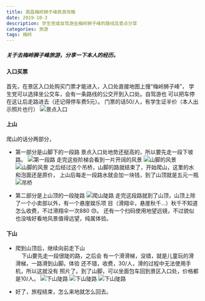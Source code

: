 ```yaml
---
title: 南昌梅岭狮子峰旅游攻略
date: 2019-10-3
description: 学生党或自驾游去梅岭狮子峰的路线及景点分享
categories: 旅游
tags: 梅岭
---
```


##### 关于去梅岭狮子峰旅游，分享一下本人的经历。
#### 入口买票
   首先，在景区入口处购买门票才能进入，入口处直接地图上搜“梅岭狮子峰”，
学生党可以选择坐公交车，会有一条路线的公交开到入口处。自驾游也
可以把车停在这让后走路进去（还记得停车费5元）。
门票的话50/人，有学生证半价（本人出示照片也行）
![景点入口](https://raw.githubusercontent.com/ieien/ieien.github.io/master/_posts/image/rukou.jpg)

#### 上山
爬山的话分两部分，
* 第一部分是山脚下的一段路
   景点入口处地势还挺高的，所以要先走一段下坡路。
![第一段路](https://raw.githubusercontent.com/ieien/ieien.github.io/master/_posts/image/shanjiao1.jpg)
   走完这些阶梯会看到一片开阔的风景
![山脚的风景](https://raw.githubusercontent.com/ieien/ieien.github.io/master/_posts/image/shanjiao2.jpg)
![山脚的风景](https://raw.githubusercontent.com/ieien/ieien.github.io/master/_posts/image/shanjiao3.jpg)
   之后经过这个吊桥，山脚的路就结束了，开始爬山，这里的水和泡面还是原价，
上山后每走一段路水就会加一块钱，到了山顶就是五元一瓶
![吊桥](https://raw.githubusercontent.com/ieien/ieien.github.io/master/_posts/image/shanjiao4.jpg)

* 第二部分是上山顶的一段陡路
![爬山陡路](https://raw.githubusercontent.com/ieien/ieien.github.io/master/_posts/image/shangshan1.jpg)
   走完这段路就到了山顶，山顶上除了一个小卖部以外，有一个悬崖娱乐项
目（滑翔伞，悬崖秋千...）秋千不知道怎么收费，不过滑翔伞一次880 😓。
还有一个扫码使用地望远镜，不过貌似也没啥好看地风景值得远望，纯属体验。


#### 下山

* 爬到山顶后，继续向前走下山<br>
&nbsp;&nbsp;&nbsp;&nbsp;下山要先走一段很陡的路，之后会
有一个滑滑梯，没错，就是儿童玩的滑滑梯，一路滑到山脚。体验
还不错，收费，30/人，滑的过程中无法使用手机，所以这就没有
照片了。到了山脚，可以坐面包车回到景区入口处，价格都是10/人。
![下山陡路](https://raw.githubusercontent.com/ieien/ieien.github.io/master/_posts/image/xiashan1.jpg)
![下山陡路](https://raw.githubusercontent.com/ieien/ieien.github.io/master/_posts/image/xiashan2.jpg)
![下山陡路](https://raw.githubusercontent.com/ieien/ieien.github.io/master/_posts/image/xiashan3.jpg)

* 好了，旅程结束，怎么来地就怎么回去。



